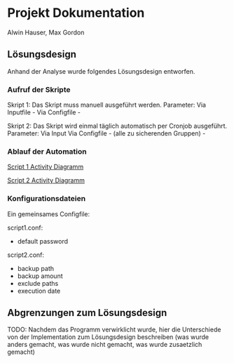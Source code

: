 # Projekt Dokumentation

Alwin Hauser, Max Gordon

## Lösungsdesign
Anhand der Analyse wurde folgendes Lösungsdesign entworfen.


### Aufruf der Skripte

Skript 1:
Das Skript muss manuell ausgeführt werden.
Parameter:
Via Inputfile - <username> <groupname> <vorname nachname>
Via Configfile - <defaultpassword> 

Skript 2:
Das Skript wird einmal täglich automatisch per Cronjob ausgeführt.
Parameter:
Via Input
Via Configfile - <groupnameX> (alle zu sicherenden Gruppen) - <maxBackupCount> <backupLocation> <backupName> <exludeFolders>


### Ablauf der Automation

[Script 1 Activity Diagramm](praxisarbeit/LB1/Activity_CreateUser_Hauser.png)

[Script 2 Activity Diagramm](praxisarbeit/LB1/M122_activityDiagram_Gordon.png)

### Konfigurationsdateien

Ein gemeinsames Configfile:
<defaultpasswort>
<groupname1>
<groupname2>
<groupname3>
<maxBackupCount>
<backupLocation>
<backupName>
<exludeFolders>

script1.conf: 
* default password

script2.conf: 
* backup path
* backup amount
* exclude paths
* execution date

## Abgrenzungen zum Lösungsdesign

TODO: Nachdem das Programm verwirklicht wurde, hier die Unterschiede von der Implementation zum Lösungsdesign beschreiben (was wurde anders gemacht, was wurde nicht gemacht, was wurde zusaetzlich gemacht)